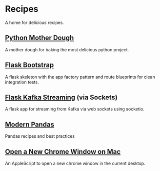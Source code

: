 # Recipes
A home for delicious recipes.


## [Python Mother Dough](https://github.com/marksibrahim/recipes/tree/master/python-mother-dough)
A mother dough for baking the most delicious python project.

## [Flask Bootstrap](https://github.com/marksibrahim/recipes/tree/master/flask-bootstrap)
A flask skeleton with the app factory pattern and route blueprints for clean integration tests.

## [Flask Kafka Streaming](https://github.com/marksibrahim/recipes/tree/master/flask-kafka-streaming) (via Sockets)
A flask app for streaming from Kafka via web sockets using socketio.

## [Modern Pandas](https://github.com/marksibrahim/recipes/tree/master/modern-pandas)
Pandas recipes and best practices

## [Open a New Chrome Window on Mac](https://github.com/marksibrahim/recipes/tree/master/mac-new-chrome-window)
An AppleScript to open a new chrome window in the current desktop. 

